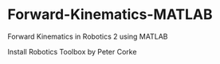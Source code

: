 # Forward-Kinematics-MATLAB
Forward Kinematics in Robotics 2 using MATLAB

Install Robotics Toolbox by Peter Corke
